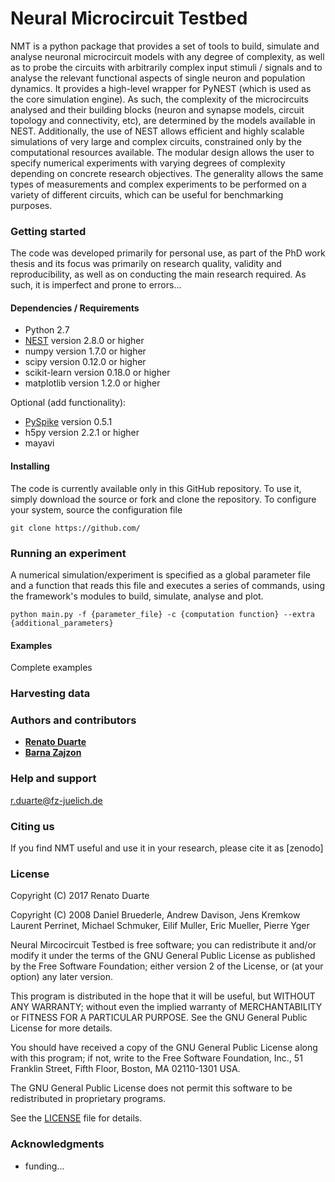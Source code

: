 # Neural Microcircuit Testbed 

NMT is a python package that provides a set of tools to build, simulate and
 analyse neuronal microcircuit models with any degree of complexity, as well as to probe the circuits with 
 arbitrarily complex input stimuli / signals and to analyse the relevant functional aspects of single neuron and 
 population dynamics. It provides a high-level wrapper for PyNEST 
 (which is used as the core simulation engine). As such, the complexity of the microcircuits analysed and their 
 building blocks (neuron and synapse models, circuit topology and connectivity, etc), are determined by the models 
 available in NEST. Additionally, the use of NEST allows efficient and highly scalable simulations of very large and 
 complex circuits, constrained only by the computational resources available.
The modular design allows the user to specify numerical experiments with varying degrees of complexity depending on concrete research objectives. The generality allows the same types of measurements and complex experiments to be performed on a variety of different circuits, which can be useful for benchmarking purposes.

### Getting started

The code was developed primarily for personal use, as part of the PhD work thesis and its focus was primarily on research quality, validity and reproducibility, as well as on conducting the main research required. As such, it is 
imperfect and prone to errors...

#### Dependencies / Requirements

* Python 2.7
* [NEST](http://www.nest-simulator.org/) version 2.8.0 or higher
* numpy version 1.7.0 or higher 
* scipy version 0.12.0 or higher
* scikit-learn version 0.18.0 or higher
* matplotlib version 1.2.0 or higher

Optional (add functionality):
* [PySpike](http://mariomulansky.github.io/PySpike/) version 0.5.1
* h5py version 2.2.1 or higher
* mayavi 

#### Installing

The code is currently available only in this GitHub repository. To use it, simply download the source or fork and clone the 
repository. To configure your system, source the configuration file
```
git clone https://github.com/
```

### Running an experiment
A numerical simulation/experiment is specified as a global parameter file and a function that reads this file and executes a series of commands, using the framework's modules to build, simulate, analyse and plot. 
```
python main.py -f {parameter_file} -c {computation function} --extra {additional_parameters}
```

#### Examples
Complete examples

### Harvesting data


### Authors and contributors

* **[Renato Duarte](https://github.com/rcfduarte)**
* **[Barna Zajzon](https://github.com/zbarni)**


### Help and support
[r.duarte@fz-juelich.de](r.duarte@fz-juelich.de)

### Citing us
If you find NMT useful and use it in your research, please cite it as [zenodo]

### License 

Copyright (C) 2017  Renato Duarte  

Copyright (C) 2008  Daniel Bruederle, Andrew Davison, Jens Kremkow
Laurent Perrinet, Michael Schmuker, Eilif Muller, Eric Mueller, Pierre Yger

Neural Mircocircuit Testbed is free software; you can redistribute it and/or modify
it under the terms of the GNU General Public License as published by
the Free Software Foundation; either version 2 of the License, or
(at your option) any later version.

This program is distributed in the hope that it will be useful,
but WITHOUT ANY WARRANTY; without even the implied warranty of
MERCHANTABILITY or FITNESS FOR A PARTICULAR PURPOSE.  See the
GNU General Public License for more details.

You should have received a copy of the GNU General Public License along
with this program; if not, write to the Free Software Foundation, Inc.,
51 Franklin Street, Fifth Floor, Boston, MA 02110-1301 USA.

The GNU General Public License does not permit this software to be
redistributed in proprietary programs.

See the [LICENSE](LICENSE) file for details.


### Acknowledgments

* funding...
